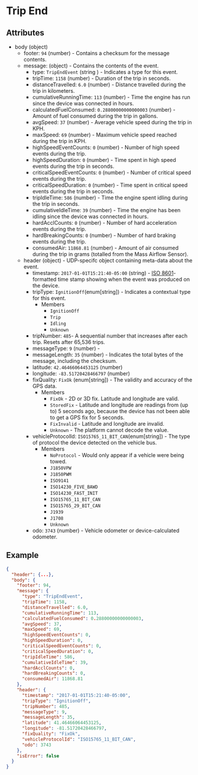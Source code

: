 # Trip End

## Attributes

- body (object)
  - footer: `94` (number) - Contains a checksum for the message contents.
  - message: (object) - Contains the contents of the event.
    - type: `TripEndEvent` (string ) - Indicates a type for this event.
    - tripTime: `1158` (number) - Duration of the trip in seconds.
    - distanceTravelled: `6.0` (number) - Distance travelled during the trip in kilometers.
    - cumulativeRunningTime: `113` (number) - Time the engine has run since the device was connected in hours.
    - calculatedFuelConsumed: `0.28800000000000003` (number) - Amount of fuel consumed during the trip in gallons.
    - avgSpeed: `37` (number) - Average vehicle speed during the trip in KPH.
    - maxSpeed: `69` (number) - Maximum vehicle speed reached during the trip in KPH.
    - highSpeedEventCounts: `0` (number) - Number of high speed events during the trip.
    - highSpeedDuration: `0` (number) - Time spent in high speed events during the trip in seconds.
    - criticalSpeedEventCounts: `0` (number) - Number of critical speed events during the trip.
    - criticalSpeedDuration: `0` (number) - Time spent in critical speed events during the trip in seconds.
    - tripIdleTime: `586` (number) - Time the engine spent idling during the trip in seconds.
    - cumulativeIdleTime: `39` (number) - Time the engine has been idling since the device was connected in hours.
    - hardAcclCounts: `0` (number) - Number of hard acceleration events during the trip.
    - hardBreakingCounts: `0` (number) - Number of hard braking events during the trip.
    - consumedAir: `11868.81` (number) - Amount of air consumed during the trip in grams (totalled from the Mass Airflow Sensor).
  - header (object) - UDP-specifc object containing meta-data about the event.
    - timestamp: `2017-01-01T15:21:40-05:00` (string) - [ISO 8601](https://en.wikipedia.org/wiki/ISO_8601)-formatted time stamp showing when the event was produced on the device.
    - tripType: `IgnitionOff`(enum[string]) - Indicates a contextual type for this event.
      - Members
        - `IgnitionOff`
        - `Trip`
        - `Idling`
        - `Unknown`
    - tripNumber: `485`- A sequential number that increases after each trip. Resets after 65,536 trips.
    - messageType: `9` (number) - 
    - messageLength: `35` (number) - Indicates the total bytes of the message, including the checksum.
    - latitude: `42.46466064453125` (number)
    - longitude: `-83.51720428466797` (number)
    - fixQuality: `FixOk` (enum[string]) - The validity and accuracy of the GPS data.
      - Members
        - `FixOk` - 2D or 3D fix. Latitude and longitude are valid.
        - `StoredFix` - Latitude and longitude are readings from (up to) 5 seconds ago, because the device has not been able to get a GPS fix for 5 seconds.
        - `FixInvalid` - Latitude and longitude are invalid.
        - `Unknown` - The platform cannot decode the value.
    - vehicleProtocolId: `ISO15765_11_BIT_CAN`(enum[string]) - The type of protocol the device detected on the vehicle bus.
      - Members
        - `NoProtocol` - Would only appear if a vehicle were being towed. 
        - `J1850VPW`
        - `J1850PWM`
        - `ISO9141`
        - `ISO14230_FIVE_BAWD`
        - `ISO14230_FAST_INIT`
        - `ISO15765_11_BIT_CAN`
        - `ISO15765_29_BIT_CAN`
        - `J1939`
        - `J1708`
        - `Unknown`
    - odo: `3743` (number) - Vehicle odometer or device-calculated odometer.

## Example

```json
{
  "header": {...},
  "body": {
    "footer": 94,
    "message": {
      "type": "TripEndEvent",
      "tripTime": 1158,
      "distanceTravelled": 6.0,
      "cumulativeRunningTime": 113,
      "calculatedFuelConsumed": 0.28800000000000003,
      "avgSpeed": 37,
      "maxSpeed": 69,
      "highSpeedEventCounts": 0,
      "highSpeedDuration": 0,
      "criticalSpeedEventCounts": 0,
      "criticalSpeedDuration": 0,
      "tripIdleTime": 586,
      "cumulativeIdleTime": 39,
      "hardAcclCounts": 0,
      "hardBreakingCounts": 0,
      "consumedAir": 11868.81
    },
    "header": {
      "timestamp": "2017-01-01T15:21:40-05:00",
      "tripType": "IgnitionOff",
      "tripNumber": 485,
      "messageType": 9,
      "messageLength": 35,
      "latitude": 41.46466064453125,
      "longitude": -81.51720428466797,
      "fixQuality": "FixOk",
      "vehicleProtocolId": "ISO15765_11_BIT_CAN",
      "odo": 3743
    },
    "isError": false
  }
}
```
